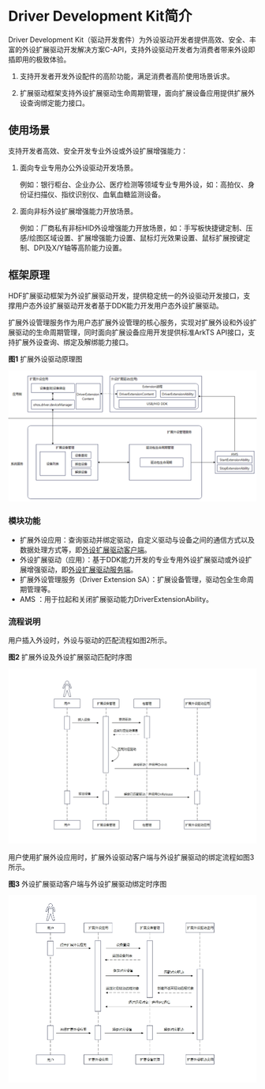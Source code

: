 # Driver Development Kit简介

Driver Development Kit（驱动开发套件）为外设驱动开发者提供高效、安全、丰富的外设扩展驱动开发解决方案C-API，支持外设驱动开发者为消费者带来外设即插即用的极致体验。

1. 支持开发者开发外设配件的高阶功能，满足消费者高阶使用场景诉求。

2. 扩展驱动框架支持外设扩展驱动生命周期管理，面向扩展设备应用提供扩展外设查询绑定能力接口。

## 使用场景

支持开发者高效、安全开发专业外设或外设扩展增强能力：

1. 面向专业专用办公外设驱动开发场景。

   例如：银行柜台、企业办公、医疗检测等领域专业专用外设，如：高拍仪、身份证扫描仪、指纹识别仪、血氧血糖监测设备。

2. 面向非标外设扩展增强能力开放场景。

   例如：厂商私有非标HID外设增强能力开放场景，如：手写板快捷键定制、压感/绘图区域设置、扩展增强能力设置、鼠标灯光效果设置、鼠标扩展按键定制、DPI及X/Y轴等高阶能力设置。

## 框架原理

HDF扩展驱动框架为外设扩展驱动开发，提供稳定统一的外设驱动开发接口，支撑用户态外设扩展驱动开发者基于DDK能力开发用户态外设扩展驱动。

扩展外设管理服务作为用户态扩展外设管理的核心服务，实现对扩展外设和外设扩展驱动的生命周期管理，同时面向扩展设备应用开发提供标准ArkTS API接口，支持扩展外设查询、绑定及解绑能力接口。

  **图1** 扩展外设驱动原理图  

![driverExtension](figures/driverExtension.png)

### 模块功能 

- 扩展外设应用：查询驱动并绑定驱动，自定义驱动与设备之间的通信方式以及数据处理方式等，即[外设扩展驱动客户端](externaldevice-guidelines.md)。
- 外设扩展驱动（应用）：基于DDK能力开发的专业专用外设扩展驱动或外设扩展增强驱动，即[外设扩展驱动服务端](driverextensionability.md)。
- 扩展外设管理服务（Driver Extension SA）：扩展设备管理，驱动包全生命周期管理等。
- AMS ：用于拉起和关闭扩展驱动能力DriverExtensionAbility。

### 流程说明

用户插入外设时，外设与驱动的匹配流程如图2所示。

**图2** 扩展外设及外设扩展驱动匹配时序图

![时序图1](figures/timeSeries2.png)

用户使用扩展外设应用时，扩展外设驱动客户端与外设扩展驱动的绑定流程如图3所示。

**图3** 外设扩展驱动客户端与外设扩展驱动绑定时序图

![时序图2](figures/timeSeries1.png)
